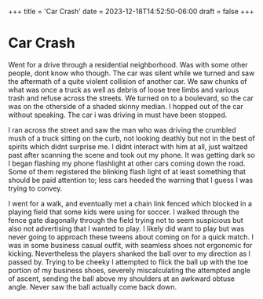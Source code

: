 +++
title = 'Car Crash'
date = 2023-12-18T14:52:50-06:00
draft = false
+++

# Car Crash

Went for a drive through a residential neighborhood. Was with some other people, dont know who though. The car was silent while we turned and saw the aftermath of a quite violent collision of another car. We saw chunks of what was once a truck as well as debris of loose tree limbs and various trash and refuse across the streets. We turned on to a boulevard, so the car was on the otherside of a shaded skinny median. I hopped out of the car without speaking. The car i was driving in must have been stopped.

I ran across the street and saw the man who was driving the crumbled mush of a truck sitting on the curb, not looking deathly but not in the best of spirits which didnt surprise me. I didnt interact with him at all, just waltzed past after scanning the scene and took out my phone. It was getting dark so I began flashing my phone flashlight at other cars coming down the road. Some of them registered the blinking flash light of at least something that should be paid attention to; less cars heeded the warning that I guess I was trying to convey.

I went for a walk, and eventually met a chain link fenced which blocked in a playing field that some kids were using for soccer. I walked through the fence gate diagonally through the field trying not to seem suspicious but also not advertising that I wanted to play. I likely did want to play but was never going to approach these tweens about coming on for a quick match. I was in some business casual outfit, with seamless shoes not ergonomic for kicking. Nevertheless the players shanked the ball over to my direction as I passed by. Trying to be cheeky I attempted to flick the ball up with the toe portion of my business shoes, severely miscalculating the attempted angle of ascent, sending the ball above my shoulders at an awkward obtuse angle. Never saw the ball actually come back down.